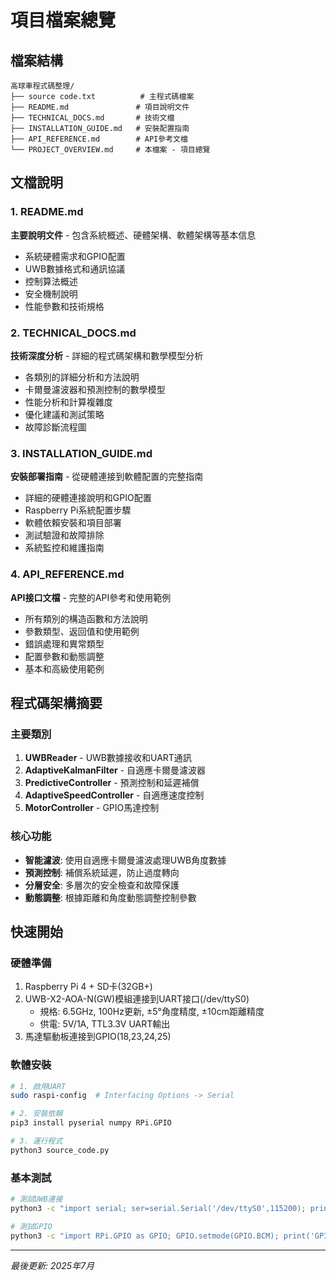 # 項目檔案總覽

## 檔案結構

```
高球車程式碼整理/
├── source code.txt          # 主程式碼檔案
├── README.md               # 項目說明文件
├── TECHNICAL_DOCS.md       # 技術文檔
├── INSTALLATION_GUIDE.md   # 安裝配置指南
├── API_REFERENCE.md        # API參考文檔
└── PROJECT_OVERVIEW.md     # 本檔案 - 項目總覽
```

## 文檔說明

### 1. README.md
**主要說明文件** - 包含系統概述、硬體架構、軟體架構等基本信息
- 系統硬體需求和GPIO配置
- UWB數據格式和通訊協議
- 控制算法概述
- 安全機制說明
- 性能參數和技術規格

### 2. TECHNICAL_DOCS.md  
**技術深度分析** - 詳細的程式碼架構和數學模型分析
- 各類別的詳細分析和方法說明
- 卡爾曼濾波器和預測控制的數學模型
- 性能分析和計算複雜度
- 優化建議和測試策略
- 故障診斷流程圖

### 3. INSTALLATION_GUIDE.md
**安裝部署指南** - 從硬體連接到軟體配置的完整指南
- 詳細的硬體連接說明和GPIO配置
- Raspberry Pi系統配置步驟
- 軟體依賴安裝和項目部署
- 測試驗證和故障排除
- 系統監控和維護指南

### 4. API_REFERENCE.md
**API接口文檔** - 完整的API參考和使用範例
- 所有類別的構造函數和方法說明
- 參數類型、返回值和使用範例
- 錯誤處理和異常類型
- 配置參數和動態調整
- 基本和高級使用範例

## 程式碼架構摘要

### 主要類別
1. **UWBReader** - UWB數據接收和UART通訊
2. **AdaptiveKalmanFilter** - 自適應卡爾曼濾波器
3. **PredictiveController** - 預測控制和延遲補償
4. **AdaptiveSpeedController** - 自適應速度控制
5. **MotorController** - GPIO馬達控制

### 核心功能
- **智能濾波**: 使用自適應卡爾曼濾波處理UWB角度數據
- **預測控制**: 補償系統延遲，防止過度轉向
- **分層安全**: 多層次的安全檢查和故障保護
- **動態調整**: 根據距離和角度動態調整控制參數

## 快速開始

### 硬體準備
1. Raspberry Pi 4 + SD卡(32GB+)
2. UWB-X2-AOA-N(GW)模組連接到UART接口(/dev/ttyS0)
   - 規格: 6.5GHz, 100Hz更新, ±5°角度精度, ±10cm距離精度
   - 供電: 5V/1A, TTL3.3V UART輸出
3. 馬達驅動板連接到GPIO(18,23,24,25)

### 軟體安裝
```bash
# 1. 啟用UART
sudo raspi-config  # Interfacing Options -> Serial

# 2. 安裝依賴
pip3 install pyserial numpy RPi.GPIO

# 3. 運行程式
python3 source_code.py
```

### 基本測試
```bash
# 測試UWB連接
python3 -c "import serial; ser=serial.Serial('/dev/ttyS0',115200); print('UWB OK')"

# 測試GPIO
python3 -c "import RPi.GPIO as GPIO; GPIO.setmode(GPIO.BCM); print('GPIO OK')"
```


---

*最後更新: 2025年7月*
